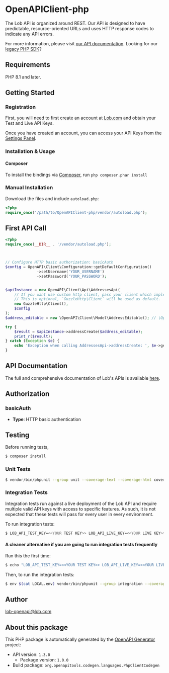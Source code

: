 # OpenAPIClient-php

The Lob API is organized around REST. Our API is designed to have predictable, resource-oriented URLs and uses HTTP response codes to indicate any API errors.

For more information, please visit [our API documentation](https://docs.lob.com/).
Looking for our [legacy PHP SDK](https://github.com/lob/lob-php/tree/v3-legacy)?

## Requirements

PHP 8.1 and later.

## Getting Started

### Registration

First, you will need to first create an account at [Lob.com](https://dashboard.lob.com/#/register) and obtain your Test and Live API Keys.

Once you have created an account, you can access your API Keys from the [Settings Panel](https://dashboard.lob.com/#/settings).

### Installation & Usage

#### Composer

To install the bindings via [Composer](https://getcomposer.org/), run `php composer.phar install`

### Manual Installation

Download the files and include `autoload.php`:

```php
<?php
require_once('/path/to/OpenAPIClient-php/vendor/autoload.php');
```

## First API Call

```php
<?php
require_once(__DIR__ . '/vendor/autoload.php');



// Configure HTTP basic authorization: basicAuth
$config = OpenAPI\Client\Configuration::getDefaultConfiguration()
              ->setUsername('YOUR_USERNAME')
              ->setPassword('YOUR_PASSWORD');


$apiInstance = new OpenAPI\Client\Api\AddressesApi(
    // If you want use custom http client, pass your client which implements `GuzzleHttp\ClientInterface`.
    // This is optional, `GuzzleHttp\Client` will be used as default.
    new GuzzleHttp\Client(),
    $config
);
$address_editable = new \OpenAPI\Client\Model\AddressEditable(); // \OpenAPI\Client\Model\AddressEditable

try {
    $result = $apiInstance->addressCreate($address_editable);
    print_r($result);
} catch (Exception $e) {
    echo 'Exception when calling AddressesApi->addressCreate: ', $e->getMessage(), PHP_EOL;
}

```

## API Documentation

The full and comprehensive documentation of Lob's APIs is available [here](https://docs.lob.com/).

## Authorization

### basicAuth

- **Type**: HTTP basic authentication

## Testing

Before running tests,
```bash
$ composer install
```

### Unit Tests

```bash
$ vendor/bin/phpunit --group unit --coverage-text --coverage-html coverage/html
```

### Integration Tests

Integration tests run against a live deployment of the Lob API and require multiple valid API keys with access to specific features. As such, it is not expected that these tests will pass for every user in every environment.

To run integration tests:

```bash
$ LOB_API_TEST_KEY=<<YOUR TEST KEY>> LOB_API_LIVE_KEY=<<YOUR LIVE KEY>> vendor/bin/phpunit --group integration --coverage-text --coverage-html coverage/html
```

#### A cleaner alternative if you are going to run integration tests frequently

Run this the first time:

```bash
$ echo "LOB_API_TEST_KEY=<<YOUR TEST KEY>> LOB_API_LIVE_KEY=<<YOUR LIVE KEY>>" > LOCAL.env
```

Then, to run the integration tests:

```bash
$ env $(cat LOCAL.env) vendor/bin/phpunit --group integration --coverage-text --coverage-html coverage/html
```
## Author

lob-openapi@lob.com

## About this package

This PHP package is automatically generated by the [OpenAPI Generator](https://openapi-generator.tech) project:

- API version: `1.3.0`
    - Package version: `1.0.0`
- Build package: `org.openapitools.codegen.languages.PhpClientCodegen`
